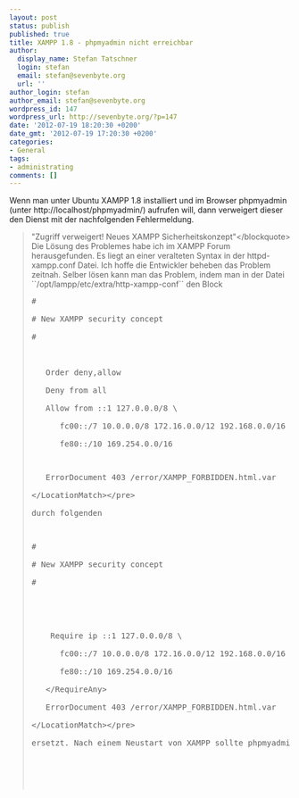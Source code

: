 ```yaml
---
layout: post
status: publish
published: true
title: XAMPP 1.8 - phpmyadmin nicht erreichbar
author:
  display_name: Stefan Tatschner
  login: stefan
  email: stefan@sevenbyte.org
  url: ''
author_login: stefan
author_email: stefan@sevenbyte.org
wordpress_id: 147
wordpress_url: http://sevenbyte.org/?p=147
date: '2012-07-19 18:20:30 +0200'
date_gmt: '2012-07-19 17:20:30 +0200'
categories:
- General
tags:
- administrating
comments: []
---
```

<p>Wenn man unter Ubuntu XAMPP 1.8 installiert und im Browser phpmyadmin (unter http:&#47;&#47;localhost&#47;phpmyadmin&#47;) aufrufen will, dann verweigert dieser den Dienst mit der nachfolgenden Fehlermeldung.</p>
<blockquote><p>"Zugriff verweigert! Neues XAMPP Sicherheitskonzept"<&#47;blockquote><br />
Die L&ouml;sung des Problemes habe ich im XAMPP Forum herausgefunden. Es liegt an einer veralteten Syntax in der httpd-xampp.conf Datei. Ich hoffe die Entwickler beheben das Problem zeitnah. Selber l&ouml;sen kann man das Problem, indem man in der Datei ``&#47;opt&#47;lampp&#47;etc&#47;extra&#47;http-xampp-conf`` den Block</p>
<pre class="lang:apache decode:true">#<br />
# New XAMPP security concept<br />
#<br />
<LocationMatch "^&#47;(?i:(?:xampp|security|licenses|phpmyadmin|webalizer|server-status|server-info))"><br />
   Order deny,allow<br />
   Deny from all<br />
   Allow from ::1 127.0.0.0&#47;8 \<br />
      fc00::&#47;7 10.0.0.0&#47;8 172.16.0.0&#47;12 192.168.0.0&#47;16 \<br />
      fe80::&#47;10 169.254.0.0&#47;16</p>
<p>   ErrorDocument 403 &#47;error&#47;XAMPP_FORBIDDEN.html.var<br />
<&#47;LocationMatch><&#47;pre><br />
durch folgenden</p>
<pre class="lang:apache decode:true">#<br />
# New XAMPP security concept<br />
#<br />
<LocationMatch "^&#47;(?i:(?:xampp|security|licenses|phpmyadmin|webalizer|server-status|server-info))"><br />
   <RequireAny><br />
    Require ip ::1 127.0.0.0&#47;8 \<br />
      fc00::&#47;7 10.0.0.0&#47;8 172.16.0.0&#47;12 192.168.0.0&#47;16 \<br />
      fe80::&#47;10 169.254.0.0&#47;16<br />
   <&#47;RequireAny><br />
   ErrorDocument 403 &#47;error&#47;XAMPP_FORBIDDEN.html.var<br />
<&#47;LocationMatch><&#47;pre><br />
ersetzt. Nach einem Neustart von XAMPP sollte phpmyadmin erreichbar sein.</p>
